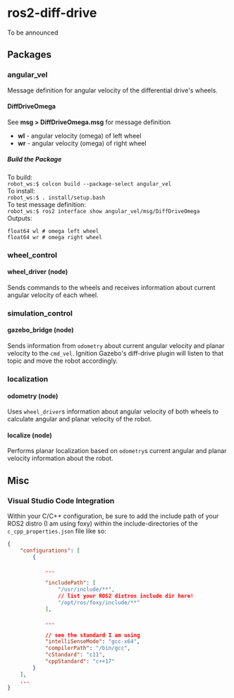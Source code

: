 # ros2-diff-drive

To be announced

## Packages

### angular_vel

Message definition for angular velocity of the differential drive's wheels.

#### DiffDriveOmega

See **msg > DiffDriveOmega.msg** for message definition
</br>
- **wl** - angular velocity (omega) of left wheel
- **wr** - angular velocity (omega) of right wheel

##### Build the Package

To build:
</br>
`robot_ws:$ colcon build --package-select angular_vel`
</br>
To install:
</br>
`robot_ws:$ . install/setup.bash`
</br>
To test message definition:
<br>
`robot_ws:$ ros2 interface show angular_vel/msg/DiffDriveOmega`
</br>
Outputs:
```
float64 wl # omega left wheel
float64 wr # omega right wheel
```


### wheel_control

#### wheel_driver (node)

Sends commands to the wheels and receives information about current angular velocity of each wheel.

### simulation_control

#### gazebo_bridge (node)

Sends information from `odometry` about current angular velocity and planar velocity to the `cmd_vel`. Ignition Gazebo's diff-drive plugin will listen to that topic and move the robot accordingly.

### localization

#### odometry (node)

Uses `wheel_driver`s information about angular velocity of both wheels to calculate angular and planar velocity of the robot.

#### localize (node)

Performs planar localization based on `odometry`s current angular and planar velocity information about the robot.

## Misc

### Visual Studio Code Integration

Within your C/C++ configuration, be sure to add the include path of your ROS2 distro (I am using foxy) within the include-directories of the `c_cpp_properties.json` file like so:

```json
{
    "configurations": [
        {
            
            ...

            "includePath": [
                "/usr/include/**",
                // list your ROS2 distros include dir here!
                "/opt/ros/foxy/include/**"
            ],
            
            ...

            // see the standard I am using
            "intelliSenseMode": "gcc-x64",
            "compilerPath": "/bin/gcc",
            "cStandard": "c11",
            "cppStandard": "c++17"
        }
    ],
    ...
}
```